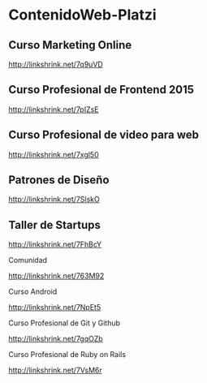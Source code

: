 # ContenidoWeb-Platzi

## Curso Marketing Online

http://linkshrink.net/7q9uVD

## Curso Profesional de Frontend 2015

http://linkshrink.net/7pIZsE

## Curso Profesional de video para web

http://linkshrink.net/7xgl50

## Patrones de Diseño

http://linkshrink.net/7SlskO

## Taller de Startups

http://linkshrink.net/7FhBcY

Comunidad

http://linkshrink.net/763M92

Curso Android

http://linkshrink.net/7NpEt5

Curso Profesional de Git y Github

http://linkshrink.net/7gqOZb

Curso Profesional de Ruby on Rails

http://linkshrink.net/7VsM6r
